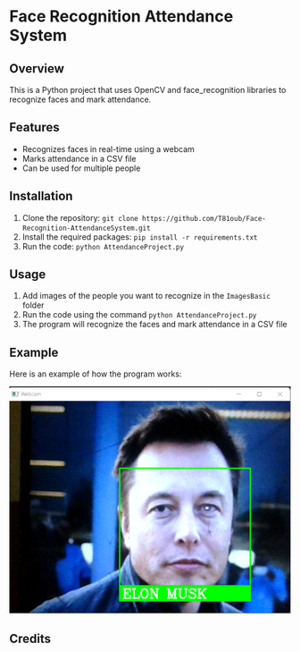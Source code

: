# Face Recognition Attendance System

## Overview

This is a Python project that uses OpenCV and face_recognition libraries to recognize faces and mark attendance.

## Features

- Recognizes faces in real-time using a webcam
- Marks attendance in a CSV file
- Can be used for multiple people

## Installation

1. Clone the repository: `git clone https://github.com/T81oub/Face-Recognition-AttendanceSystem.git`
2. Install the required packages: `pip install -r requirements.txt`
3. Run the code: `python AttendanceProject.py`

## Usage

1. Add images of the people you want to recognize in the `ImagesBasic` folder
2. Run the code using the command `python AttendanceProject.py`
3. The program will recognize the faces and mark attendance in a CSV file

## Example

Here is an example of how the program works:

![Example](example.png)

## Credits


